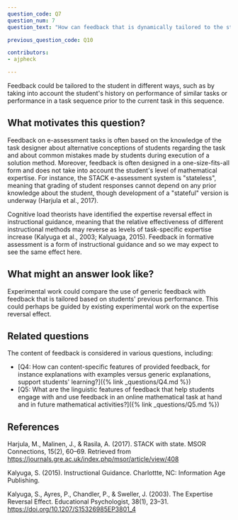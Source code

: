 ```yaml
---
question_code: Q7
question_num: 7
question_text: "How can feedback that is dynamically tailored to the student’s level of mathematical expertise help a student use feedback on mathematical tasks effectively?" 

previous_question_code: Q10

contributors: 
- ajpheck

---
```



Feedback could be tailored to the student in different ways, such as by taking into account the student's history on performance of similar tasks or performance in a task sequence prior to the current task in this sequence.



## What motivates this question?

Feedback on e-assessment tasks is often based on the knowledge of the task designer about alternative conceptions of students regarding the task and about common mistakes made by students during execution of a solution method.
Moreover, feedback is often designed in a one-size-fits-all form and does not take into account the student's level of mathematical expertise. For instance, the STACK e-assessment system is "stateless", meaning that grading of student responses cannot depend on any prior knowledge about the student, though development of a "stateful" version is underway (Harjula et al., 2017).

Cognitive load theorists have identified the expertise reversal effect in instructional guidance, meaning that the relative effectiveness of different instructional methods may reverse as levels of task-specific expertise increase (Kalyuga et al., 2003; Kalyuaga, 2015). Feedback in formative assessment is a form of instructional guidance and so we may expect to see the same effect here.

## What might an answer look like?

Experimental work could compare the use of generic feedback with feedback that is tailored based on students' previous performance. This could perhaps be guided by existing experimental work on the expertise reversal effect.

## Related questions

The content of feedback is considered in various questions, including:

* [Q4: How can content-specific features of provided feedback, for instance explanations with examples versus generic explanations, support students' learning?]({% link _questions/Q4.md %})
* [Q5: What are the linguistic features of feedback that help students engage with and use feedback in an online mathematical task at hand and in future mathematical activities?]({% link _questions/Q5.md %})

## References

<div class="reference_list" markdown="1">

Harjula, M., Malinen, J., & Rasila, A. (2017). STACK with state. MSOR Connections, 15(2), 60–69. Retrieved from <https://journals.gre.ac.uk/index.php/msor/article/view/408>

Kalyuga, S. (2015). Instructional Guidance.  Charlottte, NC: Information Age Publishing.

Kalyuga, S., Ayres, P., Chandler, P., & Sweller, J. (2003). The Expertise Reversal Effect. Educational Psychologist, 38(1), 23–31. <https://doi.org/10.1207/S15326985EP3801_4>

</div>
